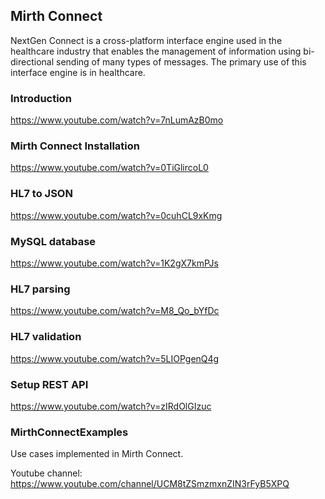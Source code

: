 ## Mirth Connect
NextGen Connect is a cross-platform interface engine used in the healthcare industry that enables the management of information using bi-directional sending of many types of messages. The primary use of this interface engine is in healthcare.

### Introduction
https://www.youtube.com/watch?v=7nLumAzB0mo

### Mirth Connect Installation
https://www.youtube.com/watch?v=0TiGlircoL0

### HL7 to JSON
https://www.youtube.com/watch?v=0cuhCL9xKmg

### MySQL database
https://www.youtube.com/watch?v=1K2gX7kmPJs

### HL7 parsing
https://www.youtube.com/watch?v=M8_Qo_bYfDc

### HL7 validation
https://www.youtube.com/watch?v=5LIOPgenQ4g

### Setup REST API
https://www.youtube.com/watch?v=zIRdOlGIzuc

### MirthConnectExamples
Use cases implemented in Mirth Connect.

Youtube channel: https://www.youtube.com/channel/UCM8tZSmzmxnZIN3rFyB5XPQ
